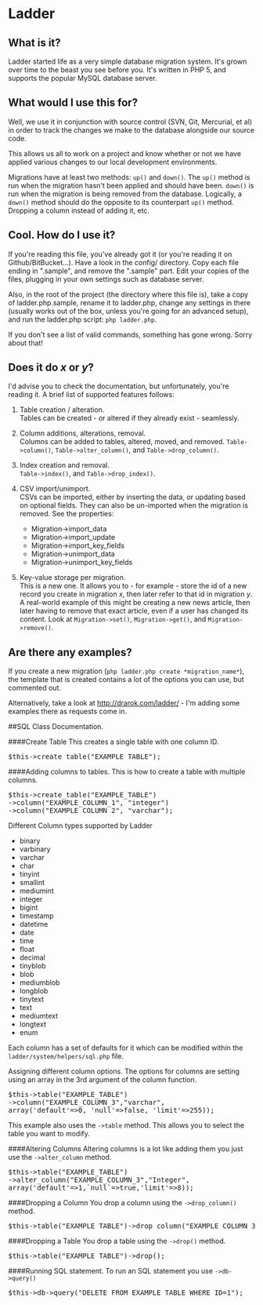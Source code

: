 # Ladder

## What is it?

Ladder started life as a very simple database migration system. It's grown over
time to the beast you see before you. It's written in PHP 5, and supports the 
popular MySQL database server.

## What would I use this for?

Well, we use it in conjunction with source control (SVN, Git, Mercurial, et al)
in order to track the changes we make to the database alongside our source code.

This allows us all to work on a project and know whether or not we have applied
various changes to our local development environments.

Migrations have at least two methods: `up()` and `down()`. The `up()` method is
run when the migration hasn't been applied and should have been. `down()` is run
when the migration is being removed from the database. Logically, a `down()`
method should do the opposite to its counterpart `up()` method. Dropping a
column instead of adding it, etc.

## Cool. How do I use it?
If you're reading this file, you've already got it (or you're reading it on Github/BitBucket…).
Have a look in the config/ directory. Copy each file ending in ".sample", and
remove the ".sample" part. Edit your copies of the files, plugging in your own
settings such as database server.

Also, in the root of the project (the directory where this file is), take a copy
of ladder.php.sample, rename it to ladder.php, change any settings in there
(usually works out of the box, unless you're going for an advanced setup),
and run the ladder.php script: `php ladder.php`.

If you don't see a list of valid commands, something has gone wrong. Sorry about
that!

## Does it do *x* or *y*?

I'd advise you to check the documentation, but unfortunately, you're reading it.
A brief list of supported features follows:

 1. Table creation / alteration.<br />
	Tables can be created - or altered if they already exist - seamlessly.

 1. Column additions, alterations, removal.<br />
	Columns can be added to tables, altered, moved, and removed.
	`Table->column()`, `Table->alter_column()`, and `Table->drop_column()`.

 1. Index creation and removal.<br />
	`Table->index()`, and `Table->drop_index()`.

 1. CSV import/unimport.<br />
	CSVs can be imported, either by inserting the data, or updating based on
	optional fields. They can also be un-imported when the migration is removed.
	See the properties:
	* Migration->import_data
	* Migration->import_update
	* Migration->import\_key\_fields
	* Migration->unimport_data
	* Migration->unimport\_key\_fields

 1. Key-value storage per migration.<br />
	This is a new one. It allows you to - for example - store the id of a new
	record you create in migration *x*, then later refer to that id in migration
	*y*. A real-world example of this might be creating a new news article, then
	later having to remove that exact article, even if a user has changed its
	content. Look at `Migration->set()`, `Migration->get()`, and `Migration->remove()`.

## Are there any examples?

If you create a new migration (`php ladder.php create *migration_name*`), the
template that is created contains a lot of the options you can use, but
commented out.

Alternatively, take a look at http://drarok.com/ladder/ - I'm adding some
examples there as requests come in.


##SQL Class Documentation.

####Create Table
This creates a single table with one column ID.
<pre>$this->create_table("EXAMPLE_TABLE");</pre>

####Adding columns to tables. 
This is how to create a table with multiple columns.
<pre>$this->create_table("EXAMPLE_TABLE")
->column("EXAMPLE_COLUMN_1", "integer")
->column("EXAMPLE_COLUMN_2", "varchar");
</pre>
Different Column types supported by Ladder
   * binary
   * varbinary
   * varchar
   * char
   * tinyint
   * smallint
   * mediumint
   * integer
   * bigint
   * timestamp
   * datetime
   * date
   * time
   * float
   * decimal
   * tinyblob
   * blob
   * mediumblob
   * longblob
   * tinytext
   * text
   * mediumtext
   * longtext
   * enum
    
Each column has a set of defaults for it which can be modified within the `ladder/system/helpers/sql.php` file.

Assigning different column options.
The options for columns are setting using an array in the 3rd argument of the column function. 
<pre>$this->table("EXAMPLE_TABLE")
->column("EXAMPLE_COLUMN_3","varchar",
array('default'=>0, 'null'=>false, 'limit'=>255));
</pre>
This example also uses the `->table` method. This allows you to select the table you want to modify.

####Altering Columns
Altering columns is a lot like adding them you just use the `->alter_column` method.
<pre>$this->table("EXAMPLE_TABLE")
->alter_column("EXAMPLE_COLUMN_3","Integer",
array('default'=>1,`null`=>true,'limit'=>8));
</pre>
####Dropping a Column
You drop a column using the `->drop_column()` method.
<pre>
$this->table("EXAMPLE_TABLE")->drop_column("EXAMPLE_COLUMN_3");
</pre>
####Dropping a Table
You drop a table using the `->drop()` method. 
<pre>$this->table("EXAMPLE_TABLE")->drop();
</pre>

####Running SQL statement. 
To run an SQL statement you use `->db->query()`
<pre>$this->db->query("DELETE FROM EXAMPLE_TABLE WHERE ID=1");
</pre>